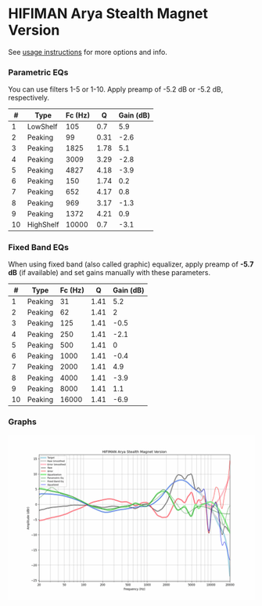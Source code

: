 # HIFIMAN Arya Stealth Magnet Version
See [usage instructions](https://github.com/jaakkopasanen/AutoEq#usage) for more options and info.

### Parametric EQs
You can use filters 1-5 or 1-10. Apply preamp of -5.2 dB or -5.2 dB, respectively.

|   # | Type      |   Fc (Hz) |    Q |   Gain (dB) |
|-----|-----------|-----------|------|-------------|
|   1 | LowShelf  |       105 | 0.7  |         5.9 |
|   2 | Peaking   |        99 | 0.31 |        -2.6 |
|   3 | Peaking   |      1825 | 1.78 |         5.1 |
|   4 | Peaking   |      3009 | 3.29 |        -2.8 |
|   5 | Peaking   |      4827 | 4.18 |        -3.9 |
|   6 | Peaking   |       150 | 1.74 |         0.2 |
|   7 | Peaking   |       652 | 4.17 |         0.8 |
|   8 | Peaking   |       969 | 3.17 |        -1.3 |
|   9 | Peaking   |      1372 | 4.21 |         0.9 |
|  10 | HighShelf |     10000 | 0.7  |        -3.1 |

### Fixed Band EQs
When using fixed band (also called graphic) equalizer, apply preamp of **-5.7 dB** (if available) and set gains manually with these parameters.

|   # | Type    |   Fc (Hz) |    Q |   Gain (dB) |
|-----|---------|-----------|------|-------------|
|   1 | Peaking |        31 | 1.41 |         5.2 |
|   2 | Peaking |        62 | 1.41 |         2   |
|   3 | Peaking |       125 | 1.41 |        -0.5 |
|   4 | Peaking |       250 | 1.41 |        -2.1 |
|   5 | Peaking |       500 | 1.41 |         0   |
|   6 | Peaking |      1000 | 1.41 |        -0.4 |
|   7 | Peaking |      2000 | 1.41 |         4.9 |
|   8 | Peaking |      4000 | 1.41 |        -3.9 |
|   9 | Peaking |      8000 | 1.41 |         1.1 |
|  10 | Peaking |     16000 | 1.41 |        -6.9 |

### Graphs
![](./HIFIMAN%20Arya%20Stealth%20Magnet%20Version.png)
